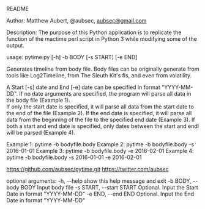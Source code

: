 README

Author:     Matthew Aubert, @aubsec, aubsec@gmail.com

Description:
The purpose of this Python application is to replicate
the function of the mactime perl script in Python 3 while
modifying some of the output.

usage: pytime.py [-h] -b BODY [-s START] [-e END]

Generates timeline from body file.  Body files can be originally generate from tools
like Log2Timeline, from The Sleuth Kit's fls, and even from volatility.  

A Start [-s] date and End [-e] date can be specified in format "YYYY-MM-DD".  If no
date arguments are specified, the program will parse all data in the body file (Example 1).  
If only the start date is specified, it will parse all data from the start date to the 
end of the file (Example 2).  If the end date is specified, it will parse all data from the 
beginning of the file to the specified end date (Example 3).  If both a start and end date is 
specified, only dates between the start and endl will be parsed (Example 4).  

Example 1:  pytime -b bodyfile.body
Example 2:  pytime -b bodyfile.body -s 2016-01-01
Example 3:  pytime -b bodyfile.body -e 2016-02-01
Example 4:  pytime -b bodyfile.body -s 2016-01-01 -e 2016-02-01

https://github.com/aubsec/pytime.git
https://twitter.com/aubsec

optional arguments:
  -h, --help            show this help message and exit
  -b BODY, --body BODY  Input body file
  -s START, --start START
                        Optional. Input the Start Date in format "YYYY-MM-DD"
  -e END, --end END     Optional. Input the End Date in format "YYYY-MM-DD"
